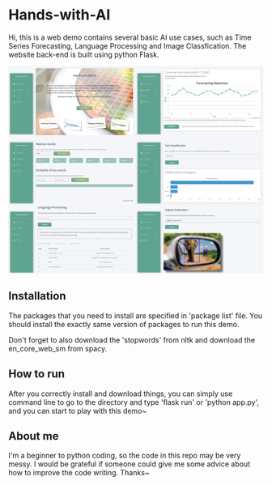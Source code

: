 # Hands-with-AI
Hi, this is a web demo contains several basic AI use cases, such as Time Series Forecasting, Language Processing and Image Classfication. The website back-end is built using python Flask. 

![Screenshots](https://github.com/chenyuankun0/Hands-with-AI/blob/master/images/screenshots.jpeg)

## Installation
The packages that you need to install are specified in 'package list' file. You should install the exactly same version of packages to run this demo.

Don't forget to also download the 'stopwords' from nltk and download the en_core_web_sm from spacy.

## How to run
After you correctly install and download things, you can simply use command line to go to the directory and type 'flask run' or 'python app.py', and you can start to play with this demo~

## About me
I'm a beginner to python coding, so the code in this repo may be very messy. I would be grateful if someone could give me some advice about how to improve the code writing. Thanks~
